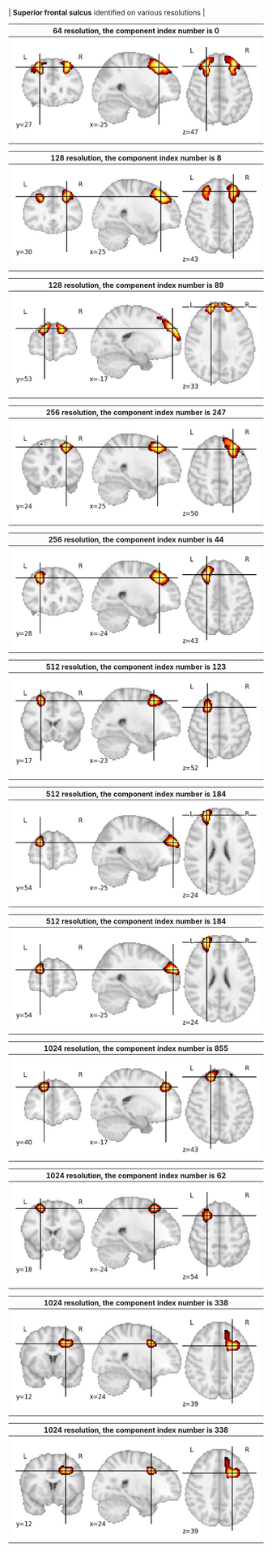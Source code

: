 | **Superior frontal sulcus** identified on various resolutions |

| 64 resolution, the component index number is 0|  
|:---:|  
| ![Component 64](../64/final/0.jpg "From component 64: Superior frontal sulcus") |

| 128 resolution, the component index number is 8|  
|:---:|  
| ![Component 128](../128/final/8.jpg "From component 128: Superior frontal sulcus") |

| 128 resolution, the component index number is 89|  
|:---:|  
| ![Component 128](../128/final/89.jpg "From component 128: Superior frontal sulcus, anterior") |

| 256 resolution, the component index number is 247|  
|:---:|  
| ![Component 256](../256/final/247.jpg "From component 256: Superior frontal sulcus RH") |

| 256 resolution, the component index number is 44|  
|:---:|  
| ![Component 256](../256/final/44.jpg "From component 256: Superior frontal sulcus, LH") |

| 512 resolution, the component index number is 123|  
|:---:|  
| ![Component 512](../512/final/123.jpg "From component 512: Superior frontal sulcus middle LH") |

| 512 resolution, the component index number is 184|  
|:---:|  
| ![Component 512](../512/final/184.jpg "From component 512: Superior frontal sulcus anterior LH") |

| 512 resolution, the component index number is 184|  
|:---:|  
| ![Component 512](../512/final/184.jpg "From component 512: Superior frontal sulcus anterior LH") |

| 1024 resolution, the component index number is 855|  
|:---:|  
| ![Component 1024](../1024/final/855.jpg "From component 1024: Superior frontal sulcus anterior LH") |

| 1024 resolution, the component index number is 62|  
|:---:|  
| ![Component 1024](../1024/final/62.jpg "From component 1024: Superior frontal sulcus middle LH") |

| 1024 resolution, the component index number is 338|  
|:---:|  
| ![Component 1024](../1024/final/338.jpg "From component 1024: Superior frontal sulcus RH") |

| 1024 resolution, the component index number is 338|  
|:---:|  
| ![Component 1024](../1024/final/338.jpg "From component 1024: Superior frontal sulcus RH") |
